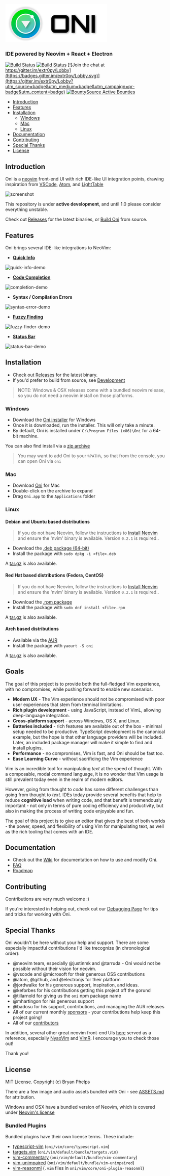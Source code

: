 ![alt text](./assets/oni-header.png)

### IDE powered by Neovim + React + Electron

[![Build Status](https://travis-ci.org/bryphe/oni.svg?branch=master)](https://travis-ci.org/bryphe/oni)
[![Build Status](https://ci.appveyor.com/api/projects/status/gum9hty9hm65o7ae/branch/master?svg=true)](https://ci.appveyor.com/project/bryphe/oni/branch/master)
[![Join the chat at https://gitter.im/extr0py/Lobby](https://badges.gitter.im/extr0py/Lobby.svg)](https://gitter.im/extr0py/Lobby?utm_source=badge&utm_medium=badge&utm_campaign=pr-badge&utm_content=badge)
[![BountySource Active Bounties](https://api.bountysource.com/badge/tracker?tracker_id=48462304)](https://www.bountysource.com/teams/oni)

- [Introduction](#introduction)
- [Features](#features)
- [Installation](#installation)
    - [Windows](#windows)
    - [Mac](#mac)
    - [Linux](#linux)
- [Documentation](#documentation)
- [Contributing](#contributing)
- [Special Thanks](#special-thanks)
- [License](#license)

## Introduction

Oni is a [neovim](https://github.com/neovim/neovim) front-end UI with rich IDE-like UI integration points, drawing inspiration from [VSCode](https://github.com/Microsoft/vscode), [Atom](https://atom.io/), and [LightTable](http://lighttable.com/)

![screenshot](https://user-images.githubusercontent.com/13532591/28976286-25779704-78f2-11e7-967f-72cb438d77f6.png)

This repository is under __active development__, and until 1.0 please consider everything unstable.

Check out [Releases](https://github.com/bryphe/oni/releases) for the latest binaries, or [Build Oni](#build) from source.

## Features

Oni brings several IDE-like integrations to NeoVim:

- **[Quick Info](https://github.com/bryphe/oni/wiki/Features#quick-info)**

![quick-info-demo](http://i.imgur.com/0vJ8KgU.gif)

- **[Code Completion](https://github.com/bryphe/oni/wiki/Features#code-completion)**

![completion-demo](http://i.imgur.com/exdasXs.gif)

- **Syntax / Compilation Errors**

![syntax-error-demo](http://i.imgur.com/GUBhRhG.gif)

- **[Fuzzy Finding](https://github.com/bryphe/oni/wiki/Features#fuzzy-finder)**

![fuzzy-finder-demo](http://i.imgur.com/wYnvcT6.gif)

- **[Status Bar](https://github.com/bryphe/oni/wiki/Features#status-bar)**

![status-bar-demo](http://i.imgur.com/2grzeN1.gif)

## Installation

 - Check out [Releases](https://github.com/bryphe/oni/releases) for the latest binary.
 - If you'd prefer to build from source, see [Development](https://github.com/bryphe/oni/wiki/Development)

> NOTE: Windows & OSX releases come with a bundled neovim release, so you do not need a neovim install on those platforms.

### Windows

- Download the [Oni installer](https://github.com/bryphe/oni/releases/download/v0.2.12/Oni-0.2.12-ia32-win.exe) for Windows
- Once it is downloaded, run the installer. This will only take a minute.
- By default, Oni is installed under `C:\Program Files (x86)\Oni` for a 64-bit machine. 

You can also find install via a [zip archive](https://github.com/bryphe/oni/releases/download/v0.2.12/Oni-0.2.12-ia32-win.zip)

> You may want to add Oni to your `%PATH%`, so that from the console, you can open Oni via `oni`

### Mac

- Download [Oni](https://github.com/bryphe/oni/releases/download/v0.2.12/Oni-0.2.12-osx.dmg) for Mac
- Double-click on the archive to expand
- Drag `Oni.app` to the `Applications` folder

### Linux

#### Debian and Ubuntu based distributions

> If you do not have Neovim, follow the instructions to [Install Neovim](https://github.com/neovim/neovim/wiki/Installing-Neovim) and ensure the 'nvim' binary is available. Version `0.2.1` is required..

- Download the [.deb package (64-bit)](https://github.com/bryphe/oni/releases/download/v0.2.12/Oni-0.2.12-amd64-linux.deb)
- Install the package with `sudo dpkg -i <file>.deb`

A [tar.gz](https://github.com/bryphe/oni/releases/download/v0.2.12/Oni-0.2.12-linux.tar.gz) is also available.

#### Red Hat based distributions (Fedora, CentOS)

> If you do not have Neovim, follow the instructions to [Install Neovim](https://github.com/neovim/neovim/wiki/Installing-Neovim) and ensure the 'nvim' binary is available. Version `0.2.1` is required..

- Download the [.rpm package](https://github.com/bryphe/oni/releases/download/v0.2.12/Oni-0.2.12-x86_64-linux.rpm)
- Install the package with `sudo dnf install <file>.rpm`

A [tar.gz](https://github.com/bryphe/oni/releases/download/v0.2.12/Oni-0.2.12-linux.tar.gz) is also available.

#### Arch based distributions

- Available via the [AUR](https://aur.archlinux.org/packages/oni/)
- Install the package with `yaourt -S oni`

A [tar.gz](https://github.com/bryphe/oni/releases/download/v0.2.12/Oni-0.2.12-linux.tar.gz) is also available.

## Goals

The goal of this project is to provide both the full-fledged Vim experience, with no compromises, while pushing forward to enable new scenarios.

- __Modern UX__ - The Vim experience should not be compromised with poor user experiences that stem from terminal limitations.
- __Rich plugin development__ - using JavaScript, instead of VimL, allowing deep-language integration.
- __Cross-platform support__ - across Windows, OS X, and Linux.
- __Batteries included__ - rich features are available out of the box - minimal setup needed to be productive. TypeScript development is the canonical example, but the hope is that other language providers will be included. Later, an included package manager will make it simple to find and install plugins.
- __Performance__ - no compromises, Vim is fast, and Oni should be fast too.
- __Ease Learning Curve__ - without sacrificing the Vim experience

Vim is an incredible tool for manipulating *text* at the speed of thought. With a composable, modal command language, it is no wonder that Vim usage is still prevalent today even in the realm of modern editors.

However, going from thought to *code* has some different challenges than going from thought to *text*. IDEs today provide several benefits that help to reduce __cognitive load__ when writing code, and that benefit is tremendously important - not only in terms of pure coding efficiency and productivity, but also in making the process of writing code enjoyable and fun.

The goal of this project is to give an editor that gives the best of both worlds - the power, speed, and flexibility of using Vim for manipulating text, as well as the rich tooling that comes with an IDE.

## Documentation

- Check out the [Wiki](https://github.com/bryphe/oni/wiki) for documentation on how to use and modify Oni.
- [FAQ](https://github.com/bryphe/oni/wiki)
- [Roadmap](https://github.com/bryphe/oni/wiki/Roadmap)

## Contributing

Contributions are very much welcome :)

If you're interested in helping out, check out our [Debugging Page](https://github.com/bryphe/oni/wiki/Debugging) for tips and tricks for working with Oni.

## Special Thanks

Oni wouldn't be here without your help and support. There are some especially impactful contributions I'd like trecognize (in chronological order):

- @neovim team, especially @justinmk and @tarruda - Oni would not be possible without their vision for neovim.
- @vscode and @microsoft for their generous OSS contributions
- @atom, @github, and @electronjs for their platform
- @jordwalke for his generous support, inspiration, and ideas.
- @keforbes for his contributions getting this project off the gorund
- @tillarnold for giving us the `oni` npm package name
- @mhartingon for his generous support
- @badosu for his support, contributions, and managing the AUR releases
- All of our current monthly [sponsors](https://salt.bountysource.com/teams/oni/supporters) - your contributions help keep this project going!
- All of our [contributors](https://github.com/bryphe/oni/graphs/contributors)

In addition, several other great neovim front-end UIs [here](https://github.com/neovim/neovim/wiki/Related-projects) served as a reference, especially [NyaoVim](https://github.com/rhysd/NyaoVim) and [VimR](https://github.com/qvacua/vimr). I encourage you to check those out!

Thank you!

## License

MIT License. Copyright (c) Bryan Phelps

There are a few image and audio assets bundled with Oni - see [ASSETS.md](ASSETS.md) for attribution.

Windows and OSX have a bundled version of Neovim, which is covered under [Neovim's license](https://github.com/neovim/neovim/blob/master/LICENSE)

### Bundled Plugins

Bundled plugins have their own license terms. These include:
- [typescript-vim](https://github.com/leafgarland/typescript-vim) (`oni/vim/core/typescript.vim`)
- [targets.vim](https://github.com/wellle/targets.vim) (`oni/vim/default/bundle/targets.vim`)
- [vim-commentary](https://github.com/tpope/vim-commentary) (`oni/vim/default/bundle/vim-commentary`)
- [vim-unimpaired](https://github.com/tpope/vim-unimpaired) (`oni/vim/default/bundle/vim-unimpaired`)
- [vim-reasonml](https://github.com/reasonml-editor/vim-reason) (`.vim` files in `oni/vim/core/oni-plugin-reasonml`)

